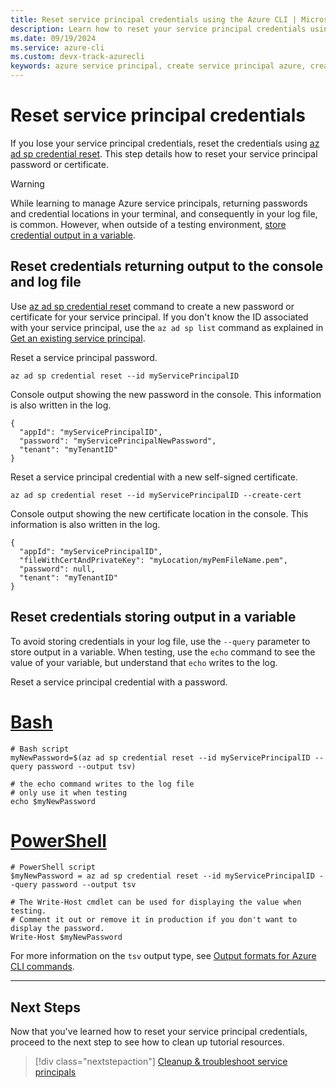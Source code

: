 ```yaml
---
title: Reset service principal credentials using the Azure CLI | Microsoft Docs
description: Learn how to reset your service principal credentials using the Azure CLI.
ms.date: 09/19/2024
ms.service: azure-cli
ms.custom: devx-track-azurecli
keywords: azure service principal, create service principal azure, create service principal azure cli
---
```


# Reset service principal credentials

If you lose your service principal credentials, reset the credentials using [az ad sp credential reset](/cli/azure/ad/sp/credential#az-ad-sp-credential-reset). This step details how to reset your service principal password or certificate.

> [!WARNING]
> While learning to manage Azure service principals, returning passwords and credential locations in your terminal, and consequently in your log file, is common. However, when outside of a testing environment, [store credential output in a variable](#reset-credentials-storing-output-in-a-variable).

## Reset credentials returning output to the console and log file

Use [az ad sp credential reset](/cli/azure/ad/sp/credential#az-ad-sp-credential-reset) command to create a new password or certificate for your service principal. If you don't know the ID associated with your service principal, use the `az ad sp list` command as explained in [Get an existing service principal](./azure-cli-sp-tutorial-4.md).

Reset a service principal password.

```azurecli-interactive
az ad sp credential reset --id myServicePrincipalID
```

Console output showing the new password in the console. This information is also written in the log.

```output
{
  "appId": "myServicePrincipalID",
  "password": "myServicePrincipalNewPassword",
  "tenant": "myTenantID"
}
```

Reset a service principal credential with a new self-signed certificate.

```azurecli-interactive
az ad sp credential reset --id myServicePrincipalID --create-cert
```

Console output showing the new certificate location in the console. This information is also written in the log.

```output
{
  "appId": "myServicePrincipalID",
  "fileWithCertAndPrivateKey": "myLocation/myPemFileName.pem",
  "password": null,
  "tenant": "myTenantID"
}
```

## Reset credentials storing output in a variable

To avoid storing credentials in your log file, use the `--query` parameter to store output in a variable. When testing, use the `echo` command to see the value of your variable, but understand that `echo` writes to the log.

Reset a service principal credential with a password.

# [Bash](#tab/bash)

```azurecli-interactive
# Bash script
myNewPassword=$(az ad sp credential reset --id myServicePrincipalID --query password --output tsv)

# the echo command writes to the log file
# only use it when testing
echo $myNewPassword
```
# [PowerShell](#tab/powershell)

```azurecli
# PowerShell script
$myNewPassword = az ad sp credential reset --id myServicePrincipalID --query password --output tsv

# The Write-Host cmdlet can be used for displaying the value when testing.
# Comment it out or remove it in production if you don't want to display the password.
Write-Host $myNewPassword
```

For more information on the `tsv` output type, see [Output formats for Azure CLI commands](./format-output-azure-cli.md#tsv-output-format).

---
## Next Steps

Now that you've learned how to reset your service principal credentials, proceed to the next step to see how to clean up tutorial resources.

> [!div class="nextstepaction"]
> [Cleanup & troubleshoot service principals](./azure-cli-sp-tutorial-8.md)
